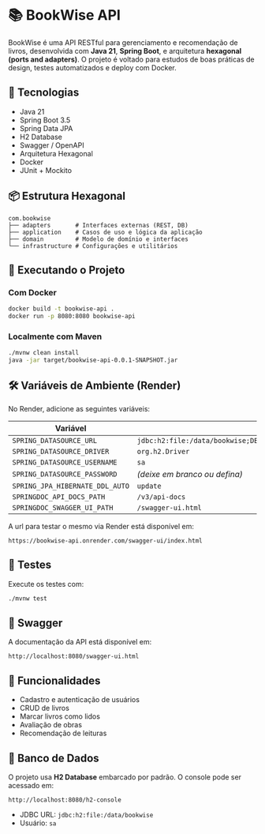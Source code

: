 # 📚 BookWise API

BookWise é uma API RESTful para gerenciamento e recomendação de livros, desenvolvida com **Java 21**, **Spring Boot**, e arquitetura **hexagonal (ports and adapters)**. O projeto é voltado para estudos de boas práticas de design, testes automatizados e deploy com Docker.

## 🔧 Tecnologias

- Java 21
- Spring Boot 3.5
- Spring Data JPA
- H2 Database
- Swagger / OpenAPI
- Arquitetura Hexagonal
- Docker
- JUnit + Mockito

## 📦 Estrutura Hexagonal

```
com.bookwise
├── adapters       # Interfaces externas (REST, DB)
├── application    # Casos de uso e lógica da aplicação
├── domain         # Modelo de domínio e interfaces
└── infrastructure # Configurações e utilitários
```

## 🚀 Executando o Projeto

### Com Docker

```bash
docker build -t bookwise-api .
docker run -p 8080:8080 bookwise-api
```

### Localmente com Maven

```bash
./mvnw clean install
java -jar target/bookwise-api-0.0.1-SNAPSHOT.jar
```

## 🛠 Variáveis de Ambiente (Render)

No Render, adicione as seguintes variáveis:

| Variável                        | Valor                                                         |
|---------------------------------|---------------------------------------------------------------|
| `SPRING_DATASOURCE_URL`        | `jdbc:h2:file:/data/bookwise;DB_CLOSE_ON_EXIT=FALSE;AUTO_SERVER=FALSE` |
| `SPRING_DATASOURCE_DRIVER`     | `org.h2.Driver`                                               |
| `SPRING_DATASOURCE_USERNAME`   | `sa`                                                          |
| `SPRING_DATASOURCE_PASSWORD`   | *(deixe em branco ou defina)*                                |
| `SPRING_JPA_HIBERNATE_DDL_AUTO`| `update`                                                      |
| `SPRINGDOC_API_DOCS_PATH`      | `/v3/api-docs`                                                |
| `SPRINGDOC_SWAGGER_UI_PATH`    | `/swagger-ui.html`                                           |

A url para testar o mesmo via Render está disponível em:

```
https://bookwise-api.onrender.com/swagger-ui/index.html
```

## 🧪 Testes

Execute os testes com:

```bash
./mvnw test
```

## 📘 Swagger

A documentação da API está disponível em:

```
http://localhost:8080/swagger-ui.html
```

## 🧱 Funcionalidades

- Cadastro e autenticação de usuários
- CRUD de livros
- Marcar livros como lidos
- Avaliação de obras
- Recomendação de leituras

## 📂 Banco de Dados

O projeto usa **H2 Database** embarcado por padrão. O console pode ser acessado em:

```
http://localhost:8080/h2-console
```

- JDBC URL: `jdbc:h2:file:/data/bookwise`
- Usuário: `sa`

